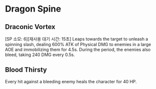 # Dragon Spine

## Draconic Vortex

[SP 소모: 6][재사용 대기 시간: 15초] Leaps towards the target to unleash a spinning slash, dealing 600% ATK of Physical DMG to enemies in a large AOE and immobilizing them for 4.5s. During the period, the enemies also bleed, taking 240 DMG every 0.5s.

## Blood Thirsty

Every hit against a bleeding enemy heals the character for 40 HP.

